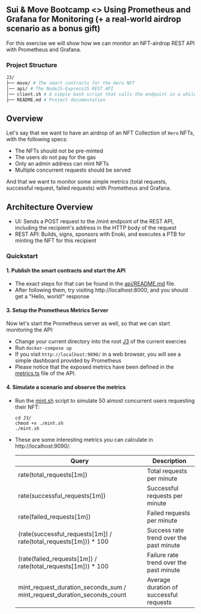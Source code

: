 ## Sui & Move Bootcamp <> Using Prometheus and Grafana for Monitoring (+ a real-world airdrop scenario as a bonus gift)

For this exercise we will show how we can monitor an NFT-airdrop REST API with Prometheus and Grafana.

### Project Structure

```bash
J3/
├── move/ # The smart contracts for the Hero NFT
│── api/ # The NodeJS-ExpressJS REST API
│── client.sh # A simple bash script that calls the endpoint in a while loop to see the results
├── README.md # Project documentation
```

## Overview

Let's say that we want to have an airdrop of an NFT Collection of `Hero` NFTs, with the following specs:

- The NFTs should not be pre-minted
- The users do not pay for the gas
- Only an admin address can mint NFTs
- Multiple concurrent requests should be served

And that we want to monitor some simple metrics (total requests, successful request, failed requests) with Prometheus and Grafana.

## Architecture Overview

- UI: Sends a POST request to the /mint endpoint of the REST API, including the recipient's address in the HTTP body of the request
- REST API: Builds, signs, sponsors with Enoki, and executes a PTB for minting the NFT for this recipient

### Quickstart

#### 1. Publish the smart contracts and start the API

- The exact steps for that can be found in the [api/README.md](./api/README.md) file.
- After following them, try visiting http://localhost:8000, and you should get a "Hello, world!" response

#### 3. Setup the Prometheus Metrics Server

Now let's start the Prometheus server as well, so that we can start monitoring the API:

- Change your current directory into the root [J3](../J3/) of the current exercies
- Run `docker-compose up`
- If you visit `http://localhost:9090/` in a web browser, you will see a simple dashboard provided by Prometheus
- Please notice that the exposed metrics have been defined in the [metrics.ts](./api/src/metrics.ts) file of the API.

#### 4. Simulate a scenario and observe the metrics

- Run the [mint.sh](./mint.sh) script to simulate 50 almost concurrent users requesting their NFT:

  ```
  cd J3/
  chmod +x ./mint.sh
  ./mint.sh
  ```

- These are some interesting metrics you can calculate in http://localhost:9090/:

  | Query                                                                   | Description                             |
  | ----------------------------------------------------------------------- | --------------------------------------- |
  | rate(total_requests[1m])                                                | Total requests per minute               |
  | rate(successful_requests[1m])                                           | Successful requests per minute          |
  | rate(failed_requests[1m])                                               | Failed requests per minute              |
  | (rate(successful_requests[1m]) / rate(total_requests[1m])) \* 100       | Success rate trend over the past minute |
  | (rate(failed_requests[1m]) / rate(total_requests[1m])) \* 100           | Failure rate trend over the past minute |
  | mint_request_duration_seconds_sum / mint_request_duration_seconds_count | Average duration of successful requests |

